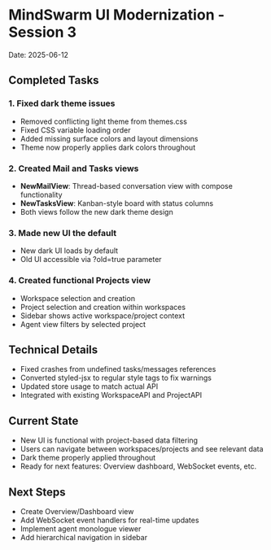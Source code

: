 # MindSwarm UI Modernization - Session 3
Date: 2025-06-12

## Completed Tasks

### 1. Fixed dark theme issues
- Removed conflicting light theme from themes.css
- Fixed CSS variable loading order
- Added missing surface colors and layout dimensions
- Theme now properly applies dark colors throughout

### 2. Created Mail and Tasks views
- **NewMailView**: Thread-based conversation view with compose functionality
- **NewTasksView**: Kanban-style board with status columns
- Both views follow the new dark theme design

### 3. Made new UI the default
- New dark UI loads by default
- Old UI accessible via ?old=true parameter

### 4. Created functional Projects view
- Workspace selection and creation
- Project selection and creation within workspaces
- Sidebar shows active workspace/project context
- Agent view filters by selected project

## Technical Details
- Fixed crashes from undefined tasks/messages references
- Converted styled-jsx to regular style tags to fix warnings
- Updated store usage to match actual API
- Integrated with existing WorkspaceAPI and ProjectAPI

## Current State
- New UI is functional with project-based data filtering
- Users can navigate between workspaces/projects and see relevant data
- Dark theme properly applied throughout
- Ready for next features: Overview dashboard, WebSocket events, etc.

## Next Steps
- Create Overview/Dashboard view
- Add WebSocket event handlers for real-time updates
- Implement agent monologue viewer
- Add hierarchical navigation in sidebar